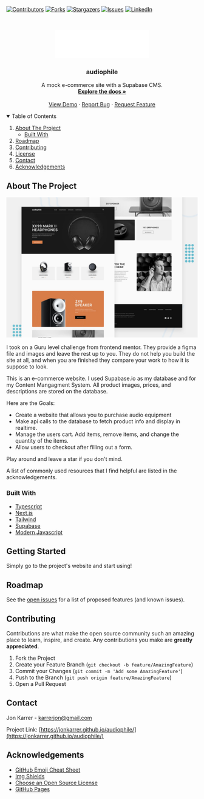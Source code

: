 [![Contributors][contributors-shield]][contributors-url]
[![Forks][forks-shield]][forks-url]
[![Stargazers][stars-shield]][stars-url]
[![Issues][issues-shield]][issues-url]
[![LinkedIn][linkedin-shield]][linkedin-url]

<!-- PROJECT LOGO -->
<br />
<p align="center">
  <a href="https://github.com/jonkarrer/audiophile" >
    <img src="public/shared/desktop/logo.svg" alt="Logo" width="250" height="75">
  </a>

  <h3 align="center">audiophile</h3>

  <p align="center">
    A mock e-commerce site with a Supabase CMS.
    <br />
    <a href="https://github.com/jonkarrer/audiophile"><strong>Explore the docs »</strong></a>
    <br />
    <br />
    <a href="https://jonkarrer.github.io/audiophile/">View Demo</a>
    ·
    <a href="https://github.com/jonkarrer/audiophile/issues">Report Bug</a>
    ·
    <a href="https://github.com/jonkarrer/audiophile/issues">Request Feature</a>
  </p>
</p>

<!-- TABLE OF CONTENTS -->
<details open="open">
  <summary>Table of Contents</summary>
  <ol>
    <li>
      <a href="#about-the-project">About The Project</a>
      <ul>
        <li><a href="#built-with">Built With</a></li>
      </ul>
    </li>
    <li><a href="#roadmap">Roadmap</a></li>
    <li><a href="#contributing">Contributing</a></li>
    <li><a href="#license">License</a></li>
    <li><a href="#contact">Contact</a></li>
    <li><a href="#acknowledgements">Acknowledgements</a></li>
  </ol>
</details>

<!-- ABOUT THE PROJECT -->

## About The Project

[![Product Name Screen Shot][product-screenshot]](https://example.com)

I took on a Guru level challenge from frontend mentor. They provide a figma file and images and leave the rest up to you. They do not help you build the site at all, and when you are finished they compare your work to how it is suppose to look.

This is an e-commerce website. I used Supabase.io as my database and for my Content Mangagment System. All product images, prices, and descriptions are stored on the database.

Here are the Goals:

- Create a website that allows you to purchase audio equipment
- Make api calls to the database to fetch product info and display in realtime.
- Manage the users cart. Add items, remove items, and change the quantity of the items.
- Allow users to checkout after filling out a form.

Play around and leave a star if you don't mind.

A list of commonly used resources that I find helpful are listed in the acknowledgements.

### Built With

- [Typescript](https://www.typescriptlang.org)
- [Next.js](https://www.nextjs.org)
- [Tailwind](https://tailwindcss.com/)
- [Supabase](https://www.supabase.io)
- [Modern Javascript](https://javascript.info)

<!-- GETTING STARTED -->

## Getting Started

Simply go to the project's website and start using!

<!-- ROADMAP -->

## Roadmap

See the [open issues](https://github.com/jonkarrer/audiophile/issues) for a list of proposed features (and known issues).

<!-- CONTRIBUTING -->

## Contributing

Contributions are what make the open source community such an amazing place to learn, inspire, and create. Any contributions you make are **greatly appreciated**.

1. Fork the Project
2. Create your Feature Branch (`git checkout -b feature/AmazingFeature`)
3. Commit your Changes (`git commit -m 'Add some AmazingFeature'`)
4. Push to the Branch (`git push origin feature/AmazingFeature`)
5. Open a Pull Request

<!-- CONTACT -->

## Contact

Jon Karrer - karrerjon@gmail.com

Project Link: [https://jonkarrer.github.io/audiophile/](https://jonkarrer.github.io/audiophile/)

<!-- ACKNOWLEDGEMENTS -->

## Acknowledgements

- [GitHub Emoji Cheat Sheet](https://www.webpagefx.com/tools/emoji-cheat-sheet)
- [Img Shields](https://shields.io)
- [Choose an Open Source License](https://choosealicense.com)
- [GitHub Pages](https://pages.github.com)

<!-- MARKDOWN LINKS & IMAGES -->
<!-- https://www.markdownguide.org/basic-syntax/#reference-style-links -->

[contributors-shield]: https://img.shields.io/github/contributors/jonkarrer/audiophile.svg?style=for-the-badge
[contributors-url]: https://github.com/jonkarrer/audiophile/graphs/contributors
[forks-shield]: https://img.shields.io/github/forks/jonkarrer/audiophile.svg?style=for-the-badge
[forks-url]: https://github.com/jonkarrer/audiophile/network/members
[stars-shield]: https://img.shields.io/github/stars/jonkarrer/audiophile.svg?style=for-the-badge
[stars-url]: https://github.com/jonkarrer/audiophile/stargazers
[issues-shield]: https://img.shields.io/github/issues/jonkarrer/audiophile.svg?style=for-the-badge
[issues-url]: https://github.com/jonkarrer/audiophile/issues
[license-shield]: https://img.shields.io/github/license/jonkarrer/audiophile.svg?style=for-the-badge
[license-url]: https://github.com/jonkarrer/audiophile/blob/master/LICENSE
[linkedin-shield]: https://img.shields.io/badge/-LinkedIn-black.svg?style=for-the-badge&logo=linkedin&colorB=555
[linkedin-url]: https://www.linkedin.com/in/jon-karrer-6b8a18186/
[product-screenshot]: public/preview.jpg
